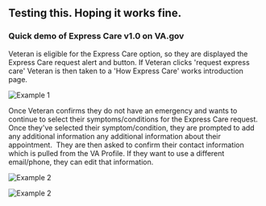 ## Testing this. Hoping it works fine.

### Quick demo of Express Care v1.0 on VA.gov

Veteran is eligible for the Express Care option, so they are displayed the Express Care request alert and button. If Veteran clicks 'request express care' Veteran is then taken to a 'How Express Care' works introduction page. 

![Example 1](https://media.giphy.com/media/eK6qYv11OAampAQHdj/giphy.gif)

Once Veteran confirms they do not have an emergency and wants to continue to select their symptoms/conditions for the Express Care request. Once they've selected their symptom/condition, they are prompted to add any additional information any additional information about their appointment. 
They are then asked to confirm their contact information which is pulled from the VA Profile. If they want to use a different email/phone, they can edit that information. 

![Example 2](https://media.giphy.com/media/QAD01VXVdT11DMmxPA/giphy.gif)

![Example 2](https://media.giphy.com/media/jUX6gm2tRPoqt5S2f5/giphy.gif)
